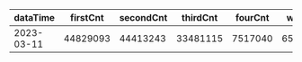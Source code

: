 |dataTime|firstCnt|secondCnt|thirdCnt|fourCnt|winCnt|vrate|wrate|
|-|-|-|-|-|-|-|-|
|2023-03-11|44829093|44413243|33481115|7517040|6528119|0%|0%|